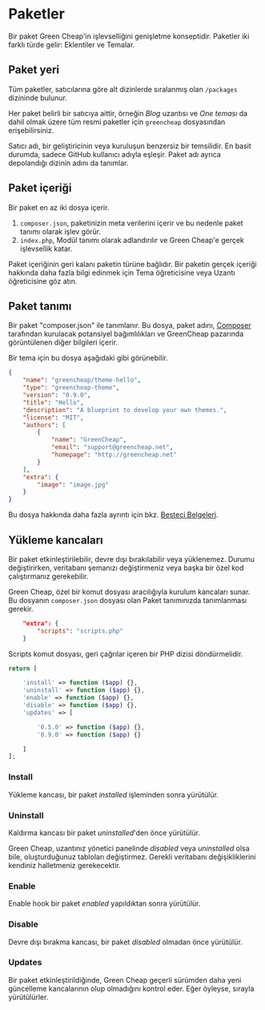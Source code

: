 # Paketler

<p class="uk-article-lead">Bir paket Green Cheap'in işlevselliğini genişletme konseptidir. Paketler iki farklı türde gelir: Eklentiler ve Temalar.</p>

## Paket yeri

Tüm paketler, satıcılarına göre alt dizinlerde sıralanmış olan `/packages` dizininde bulunur.

Her paket belirli bir satıcıya aittir, örneğin _Blog_ uzantısı ve _One teması_ da dahil olmak üzere tüm resmi paketler için `greencheap` dosyasından erişebilirsiniz.

Satıcı adı, bir geliştiricinin veya kuruluşun benzersiz bir temsilidir. En basit durumda, sadece GitHub kullanıcı adıyla eşleşir. Paket adı ayrıca depolandığı dizinin adını da tanımlar.

## Paket içeriği
Bir paket en az iki dosya içerir.
1. `composer.json`, paketinizin meta verilerini içerir ve bu nedenle paket tanımı olarak işlev görür.
2. `index.php`, Modül tanımı olarak adlandırılır ve Green Cheap'e gerçek işlevsellik katar.

Paket içeriğinin geri kalanı paketin türüne bağlıdır. Bir paketin gerçek içeriği hakkında daha fazla bilgi edinmek için Tema öğreticisine veya Uzantı öğreticisine göz atın.

## Paket tanımı
Bir paket "composer.json" ile tanımlanır. Bu dosya, paket adını, [Composer](https://getcomposer.org) tarafından kurulacak potansiyel bağımlılıkları ve GreenCheap pazarında görüntülenen diğer bilgileri içerir.

Bir tema için bu dosya aşağıdaki gibi görünebilir.

```json
{
    "name": "greencheap/theme-hello",
    "type": "greencheap-theme",
    "version": "0.9.0",
    "title": "Hello",
    "description": "A blueprint to develop your own themes.",
    "license": "MIT",
    "authors": [
        {
            "name": "GreenCheap",
            "email": "support@greencheap.net",
            "homepage": "http://greencheap.net"
        }
    ],
    "extra": {
        "image": "image.jpg"
    }
}
```

Bu dosya hakkında daha fazla ayrıntı için bkz. [Besteci Belgeleri](https://getcomposer.org/doc/01-basic-usage.md).

## Yükleme kancaları
Bir paket etkinleştirilebilir, devre dışı bırakılabilir veya yüklenemez. Durumu değiştirirken, veritabanı şemanızı değiştirmeniz veya başka bir özel kod çalıştırmanız gerekebilir.

Green Cheap, özel bir komut dosyası aracılığıyla kurulum kancaları sunar. Bu dosyanın `composer.json` dosyası olan Paket tanımınızda tanımlanması gerekir.

```json
    "extra": {
        "scripts": "scripts.php"
    }
```

Scripts komut dosyası, geri çağrılar içeren bir PHP dizisi döndürmelidir.

```php
return [

    'install' => function ($app) {},
    'uninstall' => function ($app) {},
    'enable' => function ($app) {},
    'disable' => function ($app) {},
    'updates' => [

        '0.5.0' => function ($app) {},
        '0.9.0' => function ($app) {}

    ]
];
```

### Install

Yükleme kancası, bir paket _installed_ işleminden sonra yürütülür.

### Uninstall
Kaldırma kancası bir paket _uninstalled_'den önce yürütülür.

Green Cheap, uzantınız yönetici panelinde _disabled_ veya _uninstalled_ olsa bile, oluşturduğunuz tabloları değiştirmez. Gerekli veritabanı değişikliklerini kendiniz halletmeniz gerekecektir.

### Enable
Enable hook bir paket _enabled_ yapıldıktan sonra yürütülür.

### Disable
Devre dışı bırakma kancası, bir paket _disabled_ olmadan önce yürütülür.

### Updates
Bir paket etkinleştirildiğinde, Green Cheap geçerli sürümden daha yeni güncelleme kancalarının olup olmadığını kontrol eder. Eğer öyleyse, sırayla yürütülürler.